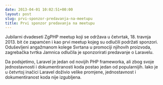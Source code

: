 ```yaml
---
date: 2013-04-01 10:02:51+00:00
layout: post
slug: prvi-sponzor-predavanja-na-meetupu
title: Prvi sponzor predavanja na meetupu
---
```


Jubilarni dvadeseti ZgPHP meetup koji se održava u četvrtak, 18. travnja 2013. bit će zapamćen i kao prvi meetup kojeg su odlučili podržati sponzori. Oduševljeni angažmanom kolege Svrtana u promociji njihovih proizvoda, zagrebačka tvrtka Jamnica odlučila je sponzorirati predavanje o Laravelu.

Da podsjetimo, Laravel je jedan od novijih PHP frameworka, ali zbog svoje jednostavnosti i dokumentiranosti koda postao jedan od popularnijih. Iako je u četvrtoj inačici Laravel doživio velike promjene, jednostavnost i dokumentiranost koda nije izgubljena.
